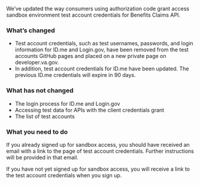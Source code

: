 We’ve updated the way consumers using authorization code grant access sandbox environment test account credentials for Benefits Claims API.

### What’s changed

* Test account credentials, such as test usernames, passwords, and login information for ID.me and Login.gov, have been removed from the test accounts GitHub pages and placed on a new private page on developer.va.gov.
* In addition, test account credentials for ID.me have been updated. The previous ID.me credentials will expire in 90 days.

### What has not changed

* The login process for ID.me and Login.gov
* Accessing test data for APIs with the client credentials grant
* The list of test accounts

### What you need to do

If you already signed up for sandbox access, you should have received an email with a link to the page of test account credentials. Further instructions will be provided in that email.

If you have not yet signed up for sandbox access, you will receive a link to the test account credentials when you sign up.
